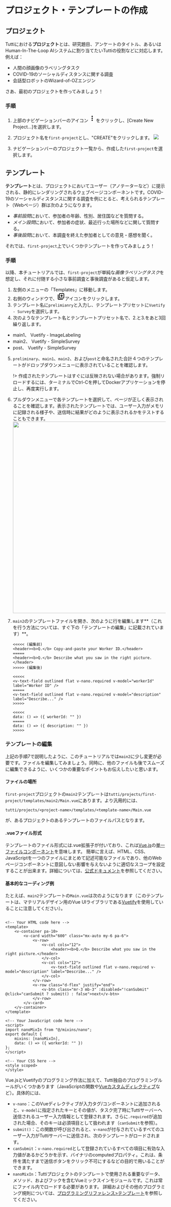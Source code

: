 # プロジェクト・テンプレートの作成

## プロジェクト

Tuttiにおける**プロジェクト**とは、研究題目、アンケートのタイトル、あるいはHuman-In-The-Loop AIシステムに割り当てたいTuttiの役割などに対応します。例えば：

- 人間の顔画像のラベリングタスク
- COVID-19のソーシャルディスタンスに関する調査
- 会話型ロボットのWizard-of-OZエンジン

さあ、最初のプロジェクトを作ってみましょう！

### 手順

1. 上部のナビゲーションバーのアイコン<svg width="24" height="24" viewBox="0 0 24 24"><path d="M12,16A2,2 0 0,1 14,18A2,2 0 0,1 12,20A2,2 0 0,1 10,18A2,2 0 0,1 12,16M12,10A2,2 0 0,1 14,12A2,2 0 0,1 12,14A2,2 0 0,1 10,12A2,2 0 0,1 12,10M12,4A2,2 0 0,1 14,6A2,2 0 0,1 12,8A2,2 0 0,1 10,6A2,2 0 0,1 12,4Z" /></svg>をクリックし、[Create New Project...]を選択します。
2. プロジェクト名を`first-project`とし、"CREATE"をクリックします。
   <img src="./_media/create-prj-screenshot.png" />

3. ナビゲーションバーのプロジェクト一覧から、作成した`first-project`を選択します。

## テンプレート

**テンプレート**とは、プロジェクトにおいてユーザー（アノテーターなど）に提示される、静的にレンダリングされるウェブページコンポーネントです。COVID-19のソーシャルディスタンスに関する調査を例にとると、考えられるテンプレート（Webページ）群は次のようになります。

- *事前設問*において、参加者の年齢、性別、居住国などを質問する。
- *メイン設問*において、参加者の症状、最近行った場所などに関して質問する。
- *事後設問*において、本調査を終えた参加者としての意見・感想を聞く。

それでは、`first-project`上でいくつかテンプレートを作ってみましょう！

### 手順　

以降、本チュートリアルでは、`first-project`が単純な*画像ラベリングタスク*を想定し、それに付随する小さな事前調査と事後調査があると仮定します。

1. 左側のメニューの「Templates」に移動します。
2. 右側のウィンドウで、<svg width="24" height="24" viewBox="0 0 24 24"><path d="M18 11H15V14H13V11H10V9H13V6H15V9H18M20 4V16H8V4H20M20 2H8C6.9 2 6 2.9 6 4V16C6 17.11 6.9 18 8 18H20C21.11 18 22 17.11 22 16V4C22 2.9 21.11 2 20 2M4 6H2V20C2 21.11 2.9 22 4 22H18V20H4V6Z" /></svg>アイコンをクリックします。
3. テンプレート名に`prelimianry`と入力し、テンプレートプリセットに`Vuetify - Survey`を選択します。
4. 次のようなテンプレート名とテンプレートプリセット名で、2.と3.をあと3回繰り返します。
  - main1、 Vuetify - ImageLabeling
  - main2、 Vuetify - SimpleSurvey
  - post、 Vuetify - SimpleSurvey
5. `preliminary`、`main1`、`main2`、および`post`と命名された合計４つのテンプレートがドロップダウンメニューに表示されていることを確認します。

    !> 作成されたテンプレートはすぐには反映されない場合があります。強制リロードするには、ターミナルでCtrl-Cを押してDockerアプリケーションを停止し、再度実行します。

6. プルダウンメニューで各テンプレートを選択して、ページが正しく表示されることを確認します。表示されたテンプレートでは、ユーザー入力がメモリに記録される様子や、送信時に結果がどのように表示されるかをテストすることもできます。
   <img src="./_media/template-demo.gif" width="600" />

7. `main2`のテンプレートファイルを開き、次のように行を編集します**（これを行う方法については、すぐ下の「テンプレートの編集」に記載されています）**。
    ```
    <<<<< (編集前)
    <header><b>Q.</b> Copy-and-paste your Worker ID.</header>
    =====
    <header><b>Q.</b> Describe what you saw in the right picture.</header>
    >>>>> (編集後)

    <<<<<
    <v-text-field outlined flat v-nano.required v-model="workerId" label="Worker ID" />
    =====
    <v-text-field outlined flat v-nano.required v-model="description" label="Describe..." />
    >>>>>

    <<<<<
    data: () => ({ workerId: "" })
    =====
    data: () => ({ description: "" })
    >>>>>
    ```


### テンプレートの編集

上記の手順7で説明したように、このチュートリアルでは`main2`に少し変更が必要です。ファイルを編集してみましょう。同時に、他のファイルも後でスムーズに編集できるように、いくつかの重要なポイントもお伝えしたいと思います。

#### ファイルの場所

`first-project`プロジェクトの`main2`テンプレートは`tutti/projects/first-project/templates/main2/Main.vue`にあります。より汎用的には、
```
tutti/projects/<project-name>/templates/<template-name>/Main.vue
```
が、あるプロジェクトのあるテンプレートのファイルパスとなります。


#### .vueファイル形式
テンプレートのファイル形式には.vue拡張子が付いており、これは[Vue.js](https://vuejs.org/)の[単一ファイルコンポーネント](https://vuejs.org/v2/guide/single-file-components.html)を意味します。
簡単に言えば、HTML、CSS、JavaScriptを一つのファイルにまとめて記述可能なファイルであり、他のWebページコンポーネントに意図しない影響を与えないように適切なスコープを設定することが出来ます。詳細については、[公式ドキュメント](https://vuejs.org/v2/guide/single-file-components.html)を参照してください。

#### 基本的なコーディング例

たとえば、`main2`テンプレートの`Main.vue`は次のようになります（このテンプレートは、マテリアルデザイン用のVue UIライブラリである[Vuetify](https://vuetifyjs.com/en/)を使用していることに注意してください）。

```main2/Main.vue

<!-- Your HTML code here -->
<template>   
    <v-container pa-10>
        <v-card width="600" class="mx-auto my-6 pa-6">
            <v-row>
                <v-col cols="12">
                    <header><b>Q.</b> Describe what you saw in the right picture.</header>
                </v-col>
                <v-col cols="12">
                    <v-text-field outlined flat v-nano.required v-model="description" label="Describe..." />
                </v-col>
            </v-row>
            <v-row class="d-flex" justify="end">
                <v-btn class="mr-3 mb-3" :disabled="!canSubmit" @click="canSubmit ? submit() : false">next</v-btn>
            </v-row>
        </v-card>
    </v-container>
</template>

<!-- Your JavaScript code here -->
<script>   
import nanoMixIn from "@/mixins/nano";
export default {
    mixins: [nanoMixIn],
    data: () => ({ workerId: "" })
};
</script>

<!-- Your CSS here -->
<style scoped>   
</style>
```

Vue.jsとVuetifyのプログラミング作法に加えて、Tutti独自のプログラミングルールがいくつかあります（JavaScriptの関数や[Vueカスタムディレクティブ](https://vuejs.org/v2/guide/custom-directive.html)など）。具体的には、

- `v-nano`：このVueディレクティブが入力タグ/コンポーネントに追加されると、`v-model`に指定されたキーとその値が、タスク完了時にTuttiサーバーへ送信されるユーザー入力情報として登録されます。さらに`.required`が追加された場合、そのキーは必須項目として扱われます（`canSubmit`を参照）。
- `submit()`：この関数が呼び出されると、`v-nano`が付与されているすべてのユーザー入力がTuttiサーバーに送信され、次のテンプレートがロードされます。
- `canSubmit`：`v-nano.required`として登録されているすべての項目に有効な入力値があるかどうかを示す、バイナリのcomputedプロパティ。これは、条件を満たすまで送信ボタンをクリック不可にするなどの目的で用いることができます。
- `nanoMixIn`：Tuttiプロジェクトのテンプレートで使用される重要なデータ、メソッド、およびフックを含むVueミックスインモジュールです。これは常にファイル内でロードする必要があります。
詳細およびその他のプログラミング規則については、[プログラミングリファレンス>テンプレート](/guide/ref_template)を参照してください。
